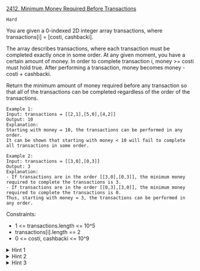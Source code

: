 [2412. Minimum Money Required Before Transactions](https://leetcode.com/problems/minimum-money-required-before-transactions/)

`Hard`

You are given a 0-indexed 2D integer array transactions, where transactions[i] = [costi, cashbacki].

The array describes transactions, where each transaction must be completed exactly once in some order. At any given moment, you have a certain amount of money. In order to complete transaction i, money >= costi must hold true. After performing a transaction, money becomes money - costi + cashbacki.

Return the minimum amount of money required before any transaction so that all of the transactions can be completed regardless of the order of the transactions.

```
Example 1:
Input: transactions = [[2,1],[5,0],[4,2]]
Output: 10
Explanation:
Starting with money = 10, the transactions can be performed in any order.
It can be shown that starting with money < 10 will fail to complete all transactions in some order.

Example 2:
Input: transactions = [[3,0],[0,3]]
Output: 3
Explanation:
- If transactions are in the order [[3,0],[0,3]], the minimum money required to complete the transactions is 3.
- If transactions are in the order [[0,3],[3,0]], the minimum money required to complete the transactions is 0.
Thus, starting with money = 3, the transactions can be performed in any order.
``` 

Constraints:

- 1 <= transactions.length <= 10^5
- transactions[i].length == 2
- 0 <= costi, cashbacki <= 10^9

<details>
<summary>Hint 1</summary>

Split transactions that have cashback greater or equal to cost apart from transactions that have cashback less than cost. You will always earn money in the first scenario.
</details>

<details>
<summary>Hint 2</summary>

For transactions that have cashback greater or equal to cost, sort them by cost in descending order.
</details>

<details>
<summary>Hint 3</summary>

For transactions that have cashback less than cost, sort them by cashback in ascending order.
</details>